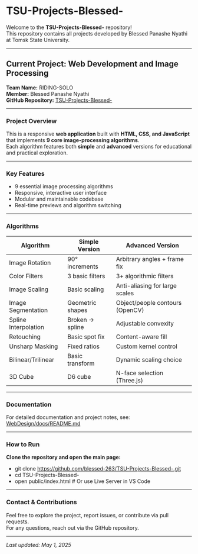 # TSU-Projects-Blessed-

Welcome to the **TSU-Projects-Blessed-** repository!  
This repository contains all projects developed by Blessed Panashe Nyathi at Tomsk State University.

---

## Current Project: Web Development and Image Processing

**Team Name:** RIDING-SOLO  
**Member:** Blessed Panashe Nyathi  
**GitHub Repository:** [TSU-Projects-Blessed-](https://github.com/blessed-263/TSU-Projects-Blessed-)

---

### Project Overview

This is a responsive **web application** built with **HTML, CSS, and JavaScript** that implements **9 core image-processing algorithms**.  
Each algorithm features both **simple** and **advanced** versions for educational and practical exploration.

---

### Key Features

- 9 essential image processing algorithms
- Responsive, interactive user interface
- Modular and maintainable codebase
- Real-time previews and algorithm switching

---

### Algorithms

| Algorithm            | Simple Version   | Advanced Version                |
| -------------------- | ---------------- | ------------------------------- |
| Image Rotation       | 90° increments   | Arbitrary angles + frame fix    |
| Color Filters        | 3 basic filters  | 3+ algorithmic filters          |
| Image Scaling        | Basic scaling    | Anti-aliasing for large scales  |
| Image Segmentation   | Geometric shapes | Object/people contours (OpenCV) |
| Spline Interpolation | Broken → spline  | Adjustable convexity            |
| Retouching           | Basic spot fix   | Content-aware fill              |
| Unsharp Masking      | Fixed ratios     | Custom kernel control           |
| Bilinear/Trilinear   | Basic transform  | Dynamic scaling choice          |
| 3D Cube              | D6 cube          | N-face selection (Three.js)     |

---

### Documentation

For detailed documentation and project notes, see:  
[WebDesign/docs/README.md](WebDesign/docs/README.md)

---

### How to Run

**Clone the repository and open the main page:**

- git clone https://github.com/blessed-263/TSU-Projects-Blessed-.git
- cd TSU-Projects-Blessed-
- open public/index.html # Or use Live Server in VS Code

---

### Contact & Contributions

Feel free to explore the project, report issues, or contribute via pull requests.  
For any questions, reach out via the GitHub repository.

---

_Last updated: May 1, 2025_
